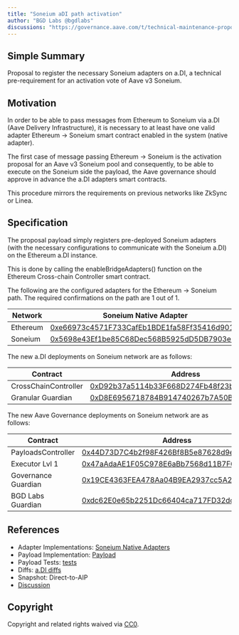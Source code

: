 ```yaml
---
title: "Soneium aDI path activation"
author: "BGD Labs @bgdlabs"
discussions: "https://governance.aave.com/t/technical-maintenance-proposals/15274/83"
---
```


## Simple Summary

Proposal to register the necessary Soneium adapters on a.DI, a technical pre-requirement for an activation vote of Aave v3 Soneium.

## Motivation

In order to be able to pass messages from Ethereum to Soneium via a.DI (Aave Delivery Infrastructure), it is necessary to at least have one valid adapter Ethereum → Soneium smart contract enabled in the system (native adapter).

The first case of message passing Ethereum → Soneium is the activation proposal for an Aave v3 Soneium pool and consequently, to be able to execute on the Soneium side the payload, the Aave governance should approve in advance the a.DI adapters smart contracts.

This procedure mirrors the requirements on previous networks like ZkSync or Linea.

## Specification

The proposal payload simply registers pre-deployed Soneium adapters (with the necessary configurations to communicate with the Soneium a.DI) on the Ethereum a.DI instance.

This is done by calling the enableBridgeAdapters() function on the Ethereum Cross-chain Controller smart contract.

The following are the configured adapters for the Ethereum → Soneium path. The required confirmations on the path are 1 out of 1.

| Network  | Soneium Native Adapter                                                                                                  |
| -------- | ----------------------------------------------------------------------------------------------------------------------- |
| Ethereum | [0xe66973c4571F733CafEb1BDE1fa58Ff35416d901](https://etherscan.io/address/0xe66973c4571F733CafEb1BDE1fa58Ff35416d901)   |
| Soneium  | [0x5698e43Ef1be85C68Dec568B5925dD5DB7903e39](https://soneium.blockscout.com/0x5698e43Ef1be85C68Dec568B5925dD5DB7903e39) |

The new a.DI deployments on Soneium network are as follows:

| Contract             | Address                                                                                                                 |
| -------------------- | ----------------------------------------------------------------------------------------------------------------------- |
| CrossChainController | [0xD92b37a5114b33F668D274Fb48f23b726a854d6E](https://soneium.blockscout.com/0xD92b37a5114b33F668D274Fb48f23b726a854d6E) |
| Granular Guardian    | [0xD8E6956718784B914740267b7A50B952fb516656](https://soneium.blockscout.com/0xD8E6956718784B914740267b7A50B952fb516656) |

The new Aave Governance deployments on Soneium network are as follows:

| Contract            | Address                                                                                                                 |
| ------------------- | ----------------------------------------------------------------------------------------------------------------------- |
| PayloadsController  | [0x44D73D7C4b2f98F426Bf8B5e87628d9eE38ef0Cf](https://soneium.blockscout.com/0x44D73D7C4b2f98F426Bf8B5e87628d9eE38ef0Cf) |
| Executor Lvl 1      | [0x47aAdaAE1F05C978E6aBb7568d11B7F6e0FC4d6A](https://soneium.blockscout.com/0x47aAdaAE1F05C978E6aBb7568d11B7F6e0FC4d6A) |
| Governance Guardian | [0x19CE4363FEA478Aa04B9EA2937cc5A2cbcD44be6](https://soneium.blockscout.com/0x19CE4363FEA478Aa04B9EA2937cc5A2cbcD44be6) |
| BGD Labs Guardian   | [0xdc62E0e65b2251Dc66404ca717FD32dcC365Be3A](https://soneium.blockscout.com/0xdc62E0e65b2251Dc66404ca717FD32dcC365Be3A) |

## References

- Adapter Implementations: [Soneium Native Adapters](https://github.com/bgd-labs/aave-delivery-infrastructure/blob/4509fff1467c02488296a47f617afaafd82d1454/src/contracts/adapters/soneium/soneiumAdapter.sol)
- Payload Implementation: [Payload](https://github.com/bgd-labs/adi-deploy/blob/feat/soneium-path-activation/scripts/payloads/adapters/ethereum/Ethereum_Activate_Soneium_Bridge_Adapter_Payload.s.sol)
- Payload Tests: [tests](https://github.com/bgd-labs/adi-deploy/blob/feat/soneium-path-activation/tests/payloads/ethereum/AddSoneiumPathTest.t.sol)
- Diffs: [a.DI diffs](https://github.com/bgd-labs/adi-deploy/blob/feat/soneium-path-activation/diffs/adi_add_soneium_path_to_adiethereum_before_adi_add_soneium_path_to_adiethereum_after.md)
- Snapshot: Direct-to-AIP
- [Discussion](https://governance.aave.com/t/technical-maintenance-proposals/15274/83)

## Copyright

Copyright and related rights waived via [CC0](https://creativecommons.org/publicdomain/zero/1.0/).
